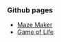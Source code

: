 ### Github pages

<ul>
  <li><a href='https://crhisgbibon.github.io/mazemaker/'>Maze Maker</a></li>
  <li><a href='https://crhisgbibon.github.io/gameoflife/'>Game of Life</a></li>
</ul>

<!--
**crhisgbibon/crhisgbibon** is a ✨ _special_ ✨ repository because its `README.md` (this file) appears on your GitHub profile.

Here are some ideas to get you started:

- 🔭 I’m currently working on ...
- 🌱 I’m currently learning ...
- 👯 I’m looking to collaborate on ...
- 🤔 I’m looking for help with ...
- 💬 Ask me about ...
- 📫 How to reach me: ...
- 😄 Pronouns: ...
- ⚡ Fun fact: ...
-->
